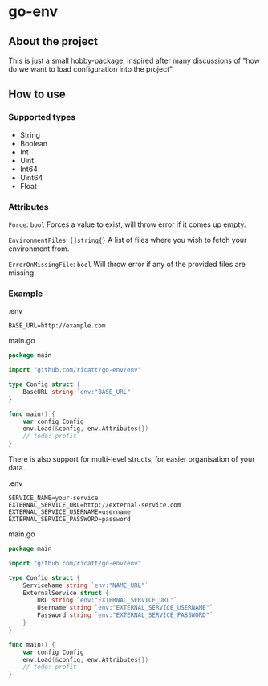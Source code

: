 # go-env

## About the project
This is just a small hobby-package, inspired after many discussions of "how do we want to load configuration into the project".

## How to use
### Supported types
 - String
 - Boolean
 - Int
 - Uint
 - Int64
 - Uint64
 - Float
### Attributes
`Force`: `bool` Forces a value to exist, will throw error if it comes up empty.

`EnvironmentFiles`: `[]string{}` A list of files where you wish to fetch your environment from.

`ErrorOnMissingFile`: `bool` Will throw error if any of the provided files are missing.


### Example
.env
```env
BASE_URL=http://example.com
```
main.go
```go
package main

import "github.com/ricatt/go-env/env"

type Config struct {
    BaseURL string `env:"BASE_URL"`
}

func main() {
    var config Config
    env.Load(&config, env.Attributes{})
    // todo: profit
}
```

There is also support for multi-level structs, for easier organisation of your data.

.env
```env
SERVICE_NAME=your-service
EXTERNAL_SERVICE_URL=http://external-service.com
EXTERNAL_SERVICE_USERNAME=username
EXTERNAL_SERVICE_PASSWORD=password
```
main.go
```go
package main

import "github.com/ricatt/go-env/env"

type Config struct {
    ServiceName string `env:"NAME_URL"`
    ExternalService struct {
        URL string `env:"EXTERNAL_SERVICE_URL"`
        Username string `env:"EXTERNAL_SERVICE_USERNAME"`
        Password string `env:"EXTERNAL_SERVICE_PASSWORD"`
    }
}

func main() {
    var config Config
    env.Load(&config, env.Attributes{})
    // todo: profit
}
```

